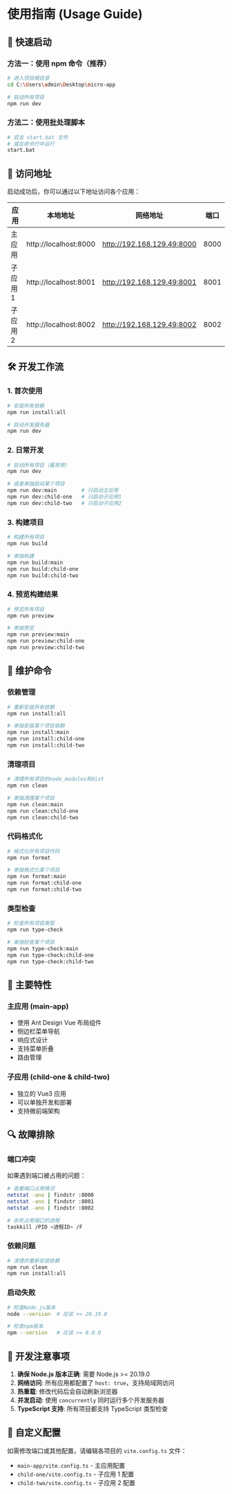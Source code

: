 # 使用指南 (Usage Guide)

## 🚀 快速启动

### 方法一：使用 npm 命令（推荐）

```bash
# 进入项目根目录
cd C:\Users\admin\Desktop\micro-app

# 启动所有项目
npm run dev
```

### 方法二：使用批处理脚本

```bash
# 双击 start.bat 文件
# 或在命令行中运行
start.bat
```

## 📱 访问地址

启动成功后，你可以通过以下地址访问各个应用：

| 应用     | 本地地址              | 网络地址                   | 端口 |
| -------- | --------------------- | -------------------------- | ---- |
| 主应用   | http://localhost:8000 | http://192.168.129.49:8000 | 8000 |
| 子应用 1 | http://localhost:8001 | http://192.168.129.49:8001 | 8001 |
| 子应用 2 | http://localhost:8002 | http://192.168.129.49:8002 | 8002 |

## 🛠️ 开发工作流

### 1. 首次使用

```bash
# 安装所有依赖
npm run install:all

# 启动开发服务器
npm run dev
```

### 2. 日常开发

```bash
# 启动所有项目（最常用）
npm run dev

# 或者单独启动某个项目
npm run dev:main        # 只启动主应用
npm run dev:child-one   # 只启动子应用1
npm run dev:child-two   # 只启动子应用2
```

### 3. 构建项目

```bash
# 构建所有项目
npm run build

# 单独构建
npm run build:main
npm run build:child-one
npm run build:child-two
```

### 4. 预览构建结果

```bash
# 预览所有项目
npm run preview

# 单独预览
npm run preview:main
npm run preview:child-one
npm run preview:child-two
```

## 🔧 维护命令

### 依赖管理

```bash
# 重新安装所有依赖
npm run install:all

# 单独安装某个项目依赖
npm run install:main
npm run install:child-one
npm run install:child-two
```

### 清理项目

```bash
# 清理所有项目的node_modules和dist
npm run clean

# 单独清理某个项目
npm run clean:main
npm run clean:child-one
npm run clean:child-two
```

### 代码格式化

```bash
# 格式化所有项目代码
npm run format

# 单独格式化某个项目
npm run format:main
npm run format:child-one
npm run format:child-two
```

### 类型检查

```bash
# 检查所有项目类型
npm run type-check

# 单独检查某个项目
npm run type-check:main
npm run type-check:child-one
npm run type-check:child-two
```

## 🎯 主要特性

### 主应用 (main-app)

- 使用 Ant Design Vue 布局组件
- 侧边栏菜单导航
- 响应式设计
- 支持菜单折叠
- 路由管理

### 子应用 (child-one & child-two)

- 独立的 Vue3 应用
- 可以单独开发和部署
- 支持微前端架构

## 🔍 故障排除

### 端口冲突

如果遇到端口被占用的问题：

```bash
# 查看端口占用情况
netstat -ano | findstr :8000
netstat -ano | findstr :8001
netstat -ano | findstr :8002

# 杀死占用端口的进程
taskkill /PID <进程ID> /F
```

### 依赖问题

```bash
# 清理并重新安装依赖
npm run clean
npm run install:all
```

### 启动失败

```bash
# 检查Node.js版本
node --version  # 应该 >= 20.19.0

# 检查npm版本
npm --version   # 应该 >= 8.0.0
```

## 📝 开发注意事项

1. **确保 Node.js 版本正确**: 需要 Node.js >= 20.19.0
2. **网络访问**: 所有应用都配置了 `host: true`，支持局域网访问
3. **热重载**: 修改代码后会自动刷新浏览器
4. **并发启动**: 使用 `concurrently` 同时运行多个开发服务器
5. **TypeScript 支持**: 所有项目都支持 TypeScript 类型检查

## 🎨 自定义配置

如需修改端口或其他配置，请编辑各项目的 `vite.config.ts` 文件：

- `main-app/vite.config.ts` - 主应用配置
- `child-one/vite.config.ts` - 子应用 1 配置
- `child-two/vite.config.ts` - 子应用 2 配置
